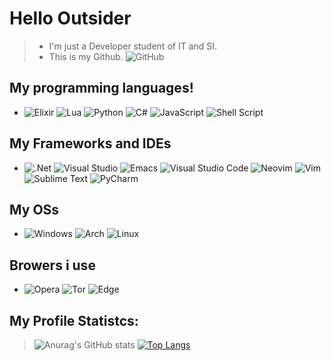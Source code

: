 <h1>Hello Outsider</h1>


> - I'm just a Developer student of IT and SI.
> - This is my Github. ![GitHub](https://img.shields.io/badge/github-%23121011.svg?style=for-the-badge&logo=github&logoColor=white)

<h2> My programming languages! </h2>

 - ![Elixir](https://img.shields.io/badge/elixir-%234B275F.svg?style=for-the-badge&logo=elixir&logoColor=white)
 ![Lua](https://img.shields.io/badge/lua-%232C2D72.svg?style=for-the-badge&logo=lua&logoColor=white)
 ![Python](https://img.shields.io/badge/python-3670A0?style=for-the-badge&logo=python&logoColor=ffdd54)
 ![C#](https://img.shields.io/badge/c%23-%23239120.svg?style=for-the-badge&logo=c-sharp&logoColor=white)
 ![JavaScript](https://img.shields.io/badge/javascript-%23323330.svg?style=for-the-badge&logo=javascript&logoColor=%23F7DF1E)
 ![Shell Script](https://img.shields.io/badge/shell_script-%23121011.svg?style=for-the-badge&logo=gnu-bash&logoColor=white)

<h2> My Frameworks and IDEs </h2>

- ![.Net](https://img.shields.io/badge/.NET-5C2D91?style=for-the-badge&logo=.net&logoColor=white)
![Visual Studio](https://img.shields.io/badge/Visual%20Studio-5C2D91.svg?style=for-the-badge&logo=visual-studio&logoColor=white)
![Emacs](https://img.shields.io/badge/Emacs-%237F5AB6.svg?&style=for-the-badge&logo=gnu-emacs&logoColor=white)
![Visual Studio Code](https://img.shields.io/badge/Visual%20Studio%20Code-0078d7.svg?style=for-the-badge&logo=visual-studio-code&logoColor=white)
![Neovim](https://img.shields.io/badge/NeoVim-%2357A143.svg?&style=for-the-badge&logo=neovim&logoColor=white)
![Vim](https://img.shields.io/badge/VIM-%2311AB00.svg?style=for-the-badge&logo=vim&logoColor=white)
![Sublime Text](https://img.shields.io/badge/sublime_text-%23575757.svg?style=for-the-badge&logo=sublime-text&logoColor=important)
![PyCharm](https://img.shields.io/badge/pycharm-143?style=for-the-badge&logo=pycharm&logoColor=black&color=black&labelColor=green)

<h2> My OSs </h2>

- ![Windows](https://img.shields.io/badge/Windows-0078D6?style=for-the-badge&logo=windows&logoColor=white)
![Arch](https://img.shields.io/badge/Arch%20Linux-1793D1?logo=arch-linux&logoColor=fff&style=for-the-badge)
![Linux](https://img.shields.io/badge/Linux-FCC624?style=for-the-badge&logo=linux&logoColor=black)

<h2> Browers i use </h2>

- ![Opera](https://img.shields.io/badge/Opera-FF1B2D?style=for-the-badge&logo=Opera&logoColor=white)
![Tor](https://img.shields.io/badge/Tor-7D4698?style=for-the-badge&logo=Tor-Browser&logoColor=white)
![Edge](https://img.shields.io/badge/Edge-0078D7?style=for-the-badge&logo=Microsoft-edge&logoColor=white)

  
 <h2> My Profile Statistcs: </h2>
 
>![Anurag's GitHub stats](https://github-readme-stats.vercel.app/api?username=Kamaasoo&show_icons=true&theme=midnight-purple)
> [![Top Langs](https://github-readme-stats.vercel.app/api/top-langs/?username=Kamaasoo&show_icons=true&theme=midnight-purple)](https://github.com/Kamaasoo/github-readme-stats)



